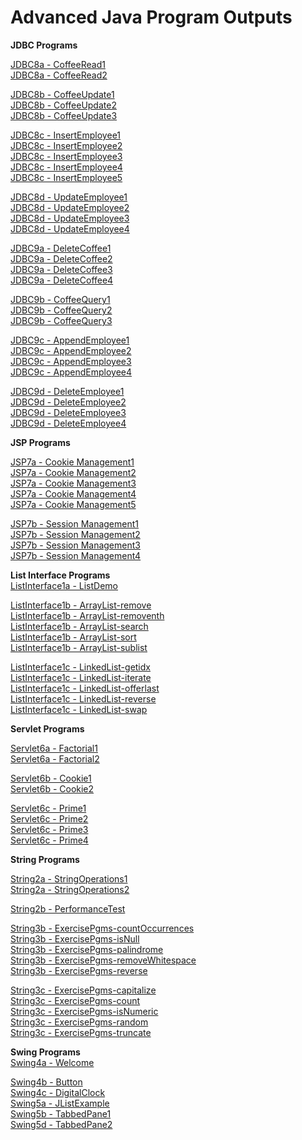 # Advanced Java Program Outputs

**JDBC Programs**  

[JDBC8a - CoffeeRead1](https://github.com/akhifasheik/AdvancedJava/blob/main/JDBC8a-CoffeeRead/coffee8a1.png)<br>
[JDBC8a - CoffeeRead2](https://github.com/akhifasheik/AdvancedJava/blob/main/JDBC8a-CoffeeRead/coffee8a2.png)<br>

[JDBC8b - CoffeeUpdate1](https://github.com/akhifasheik/AdvancedJava/blob/main/JDBC8b-CoffeeUpdate/coffee8b1.png)<br> 
[JDBC8b - CoffeeUpdate2](https://github.com/akhifasheik/AdvancedJava/blob/main/JDBC8b-CoffeeUpdate/coffee8b2.png)<br>
[JDBC8b - CoffeeUpdate3](https://github.com/akhifasheik/AdvancedJava/blob/main/JDBC8b-CoffeeUpdate/coffee8b3.png)<br>

[JDBC8c - InsertEmployee1](https://github.com/akhifasheik/AdvancedJava/blob/main/JDBC8c-InsertEmployee/Emp8c1.png)<br>
[JDBC8c - InsertEmployee2](https://github.com/akhifasheik/AdvancedJava/blob/main/JDBC8c-InsertEmployee/Emp8c2.png)<br>
[JDBC8c - InsertEmployee3](https://github.com/akhifasheik/AdvancedJava/blob/main/JDBC8c-InsertEmployee/Emp8c3.png)<br>
[JDBC8c - InsertEmployee4](https://github.com/akhifasheik/AdvancedJava/blob/main/JDBC8c-InsertEmployee/Emp8c4.png)<br>
[JDBC8c - InsertEmployee5](https://github.com/akhifasheik/AdvancedJava/blob/main/JDBC8c-InsertEmployee/Emp8c5.png)<br>

[JDBC8d - UpdateEmployee1](https://github.com/akhifasheik/AdvancedJava/blob/main/JDBC8d-UpdateEmployee/Emp8d1.png)<br>
[JDBC8d - UpdateEmployee2](https://github.com/akhifasheik/AdvancedJava/blob/main/JDBC8d-UpdateEmployee/Emp8d2.png)<br>
[JDBC8d - UpdateEmployee3](https://github.com/akhifasheik/AdvancedJava/blob/main/JDBC8d-UpdateEmployee/Emp8d3.png)<br>
[JDBC8d - UpdateEmployee4](https://github.com/akhifasheik/AdvancedJava/blob/main/JDBC8d-UpdateEmployee/Emp8d4.png)<br>

[JDBC9a - DeleteCoffee1](https://github.com/akhifasheik/AdvancedJava/blob/main/JDBC9a-DeleteCoffee/coffee9a1.png)<br>
[JDBC9a - DeleteCoffee2](https://github.com/akhifasheik/AdvancedJava/blob/main/JDBC9a-DeleteCoffee/coffee9a2.png)<br>
[JDBC9a - DeleteCoffee3](https://github.com/akhifasheik/AdvancedJava/blob/main/JDBC9a-DeleteCoffee/coffee9a3.png)<br>
[JDBC9a - DeleteCoffee4](https://github.com/akhifasheik/AdvancedJava/blob/main/JDBC9a-DeleteCoffee/coffee9a4.png)<br>

[JDBC9b - CoffeeQuery1](https://github.com/akhifasheik/AdvancedJava/blob/main/JDBC9b-CoffeeQuery/coffee9b1.png)<br> 
[JDBC9b - CoffeeQuery2](https://github.com/akhifasheik/AdvancedJava/blob/main/JDBC9b-CoffeeQuery/coffee9b2.png)<br> 
[JDBC9b - CoffeeQuery3](https://github.com/akhifasheik/AdvancedJava/blob/main/JDBC9b-CoffeeQuery/coffee9b3.png)<br> 

[JDBC9c - AppendEmployee1](https://github.com/akhifasheik/AdvancedJava/blob/main/JDBC9c-AppendEmployee/emp9c1.png)<br>
[JDBC9c - AppendEmployee2](https://github.com/akhifasheik/AdvancedJava/blob/main/JDBC9c-AppendEmployee/emp9c2.png)<br>
[JDBC9c - AppendEmployee3](https://github.com/akhifasheik/AdvancedJava/blob/main/JDBC9c-AppendEmployee/emp9c3.png)<br>
[JDBC9c - AppendEmployee4](https://github.com/akhifasheik/AdvancedJava/blob/main/JDBC9c-AppendEmployee/emp9c4.png)<br>

[JDBC9d - DeleteEmployee1](https://github.com/akhifasheik/AdvancedJava/blob/main/JDBC9d-DeleteEmployee/emp9d1.png)<br>
[JDBC9d - DeleteEmployee2](https://github.com/akhifasheik/AdvancedJava/blob/main/JDBC9d-DeleteEmployee/emp9d2.png)<br>
[JDBC9d - DeleteEmployee3](https://github.com/akhifasheik/AdvancedJava/blob/main/JDBC9d-DeleteEmployee/emp9d3.png)<br>
[JDBC9d - DeleteEmployee4](https://github.com/akhifasheik/AdvancedJava/blob/main/JDBC9d-DeleteEmployee/emp9d4.png)<br>

**JSP Programs** 

[JSP7a - Cookie Management1](https://github.com/akhifasheik/AdvancedJava/blob/main/JSP7a-cookiemanagement/cookiemngt1.png)<br>
[JSP7a - Cookie Management2](https://github.com/akhifasheik/AdvancedJava/blob/main/JSP7a-cookiemanagement/cookiemngt2.png)<br>
[JSP7a - Cookie Management3](https://github.com/akhifasheik/AdvancedJava/blob/main/JSP7a-cookiemanagement/cookiemngt3.png)<br>
[JSP7a - Cookie Management4](https://github.com/akhifasheik/AdvancedJava/blob/main/JSP7a-cookiemanagement/cookiemngt4.png)<br>
[JSP7a - Cookie Management5](https://github.com/akhifasheik/AdvancedJava/blob/main/JSP7a-cookiemanagement/cookiemngt5.png)<br>

[JSP7b - Session Management1](https://github.com/akhifasheik/AdvancedJava/blob/main/JSP7b-sessionmanagement/sessionmngt1.png)<br>
[JSP7b - Session Management2](https://github.com/akhifasheik/AdvancedJava/blob/main/JSP7b-sessionmanagement/sessionmngt2.png)<br>
[JSP7b - Session Management3](https://github.com/akhifasheik/AdvancedJava/blob/main/JSP7b-sessionmanagement/sessionmngt3.png)<br>
[JSP7b - Session Management4](https://github.com/akhifasheik/AdvancedJava/blob/main/JSP7b-sessionmanagement/sessionmngt4.png)<br>

**List Interface Programs**  
[ListInterface1a - ListDemo](https://github.com/akhifasheik/AdvancedJava/blob/main/ListInterface1a-ListDemo/listinterface.png)<br>

[ListInterface1b - ArrayList-remove](https://github.com/akhifasheik/AdvancedJava/blob/main/ListInterface1b-ArrayList/remove.png)<br>
[ListInterface1b - ArrayList-removenth](https://github.com/akhifasheik/AdvancedJava/blob/main/ListInterface1b-ArrayList/removenth.png)<br>
[ListInterface1b - ArrayList-search](https://github.com/akhifasheik/AdvancedJava/blob/main/ListInterface1b-ArrayList/search.png)<br>
[ListInterface1b - ArrayList-sort](https://github.com/akhifasheik/AdvancedJava/blob/main/ListInterface1b-ArrayList/sort.png)<br>
[ListInterface1b - ArrayList-sublist](https://github.com/akhifasheik/AdvancedJava/blob/main/ListInterface1b-ArrayList/sublist.png)<br>

[ListInterface1c - LinkedList-getidx](https://github.com/akhifasheik/AdvancedJava/blob/main/ListInterface1c-LinkedList/getidx.png)<br>
[ListInterface1c - LinkedList-iterate](https://github.com/akhifasheik/AdvancedJava/blob/main/ListInterface1c-LinkedList/iterate.png)<br>
[ListInterface1c - LinkedList-offerlast](https://github.com/akhifasheik/AdvancedJava/blob/main/ListInterface1c-LinkedList/offerlast.png)<br>
[ListInterface1c - LinkedList-reverse](https://github.com/akhifasheik/AdvancedJava/blob/main/ListInterface1c-LinkedList/reverse.png)<br>
[ListInterface1c - LinkedList-swap](https://github.com/akhifasheik/AdvancedJava/blob/main/ListInterface1c-LinkedList/swap.png)<br>

**Servlet Programs**  
 
[Servlet6a - Factorial1](https://github.com/akhifasheik/AdvancedJava/blob/main/Servlet6a-factorial/factorial1.png)<br>
[Servlet6a - Factorial2](https://github.com/akhifasheik/AdvancedJava/blob/main/Servlet6a-factorial/factorial2.png)<br>

[Servlet6b - Cookie1](https://github.com/akhifasheik/AdvancedJava/blob/main/Servlet6b-cookie/cookieservlet1.png)<br>
[Servlet6b - Cookie2](https://github.com/akhifasheik/AdvancedJava/blob/main/Servlet6b-cookie/cookieservlet2.png)<br>

[Servlet6c - Prime1](https://github.com/akhifasheik/AdvancedJava/blob/main/Servlet6c-prime/prime1.png)<br>
[Servlet6c - Prime2](https://github.com/akhifasheik/AdvancedJava/blob/main/Servlet6c-prime/prime2.png)<br>
[Servlet6c - Prime3](https://github.com/akhifasheik/AdvancedJava/blob/main/Servlet6c-prime/prime3.png)<br>
[Servlet6c - Prime4](https://github.com/akhifasheik/AdvancedJava/blob/main/Servlet6c-prime/prime4.png)<br>

**String Programs**  

[String2a - StringOperations1](https://github.com/akhifasheik/AdvancedJava/blob/main/String2a-StringOperations/stringdemo1.png)<br>
[String2a - StringOperations2](https://github.com/akhifasheik/AdvancedJava/blob/main/String2a-StringOperations/stringdemo2.png)<br>

[String2b - PerformanceTest](https://github.com/akhifasheik/AdvancedJava/blob/main/String2b-PerformanceTest/performanceTest.png)<br>

[String3b - ExercisePgms-countOccurrences](https://github.com/akhifasheik/AdvancedJava/blob/main/String3b-ExercisePgms/countOccurrences.png)<br>
[String3b - ExercisePgms-isNull](https://github.com/akhifasheik/AdvancedJava/blob/main/String3b-ExercisePgms/isNull.png)<br>
[String3b - ExercisePgms-palindrome](https://github.com/akhifasheik/AdvancedJava/blob/main/String3b-ExercisePgms/palindrome.png)<br>
[String3b - ExercisePgms-removeWhitespace](https://github.com/akhifasheik/AdvancedJava/blob/main/String3b-ExercisePgms/removeWhitespace.png)<br>
[String3b - ExercisePgms-reverse](https://github.com/akhifasheik/AdvancedJava/blob/main/String3b-ExercisePgms/reverse.png)<br>

[String3c - ExercisePgms-capitalize](https://github.com/akhifasheik/AdvancedJava/blob/main/String3c-Exercisepgms/capitalize.png)<br>
[String3c - ExercisePgms-count](https://github.com/akhifasheik/AdvancedJava/blob/main/String3c-Exercisepgms/count.png)<br>
[String3c - ExercisePgms-isNumeric](https://github.com/akhifasheik/AdvancedJava/blob/main/String3c-Exercisepgms/isNumeric.png)<br>
[String3c - ExercisePgms-random](https://github.com/akhifasheik/AdvancedJava/blob/main/String3c-Exercisepgms/random.png)<br>
[String3c - ExercisePgms-truncate](https://github.com/akhifasheik/AdvancedJava/blob/main/String3c-Exercisepgms/truncate.png)<br>

**Swing Programs**  
[Swing4a - Welcome](https://github.com/akhifasheik/AdvancedJava/blob/main/Swing4a-Welcome/welcome.png)<br>
  
[Swing4b - Button]()  
[Swing4c - DigitalClock]()  
[Swing5a - JListExample]()  
[Swing5b - TabbedPane1]()  
[Swing5d - TabbedPane2]()  
